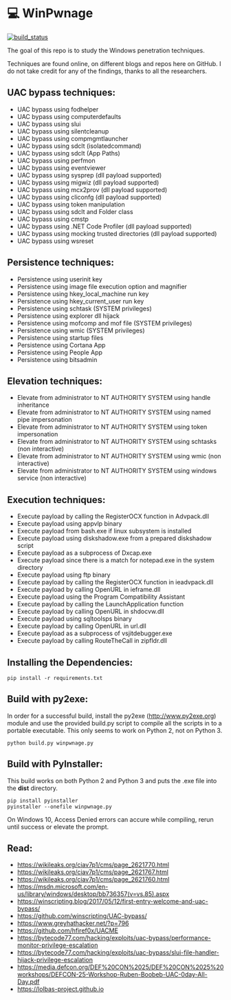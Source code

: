 # 💻 WinPwnage

[![build_status](https://travis-ci.com/rootm0s/WinPwnage.svg?branch=master)](https://travis-ci.com/rootm0s/WinPwnage)

The goal of this repo is to study the Windows penetration techniques.

Techniques are found online, on different blogs and repos here on GitHub. I do not take credit for any of the findings, thanks to all the researchers.

## UAC bypass techniques:
* UAC bypass using fodhelper
* UAC bypass using computerdefaults
* UAC bypass using slui
* UAC bypass using silentcleanup
* UAC bypass using compmgmtlauncher
* UAC bypass using sdclt (isolatedcommand)
* UAC bypass using sdclt (App Paths)
* UAC bypass using perfmon
* UAC bypass using eventviewer
* UAC bypass using sysprep (dll payload supported)
* UAC bypass using migwiz (dll payload supported)
* UAC bypass using mcx2prov (dll payload supported)
* UAC bypass using cliconfg (dll payload supported)
* UAC bypass using token manipulation
* UAC bypass using sdclt and Folder class
* UAC bypass using cmstp
* UAC bypass using .NET Code Profiler (dll payload supported)
* UAC bypass using mocking trusted directories (dll payload supported)
* UAC bypass using wsreset

## Persistence techniques:
* Persistence using userinit key
* Persistence using image file execution option and magnifier
* Persistence using hkey_local_machine run key
* Persistence using hkey_current_user run key
* Persistence using schtask (SYSTEM privileges)
* Persistence using explorer dll hijack
* Persistence using mofcomp and mof file (SYSTEM privileges)
* Persistence using wmic (SYSTEM privileges)
* Persistence using startup files
* Persistence using Cortana App
* Persistence using People App
* Persistence using bitsadmin

## Elevation techniques:
* Elevate from administrator to NT AUTHORITY SYSTEM using handle inheritance
* Elevate from administrator to NT AUTHORITY SYSTEM using named pipe impersonation
* Elevate from administrator to NT AUTHORITY SYSTEM using token impersonation
* Elevate from administrator to NT AUTHORITY SYSTEM using schtasks (non interactive)
* Elevate from administrator to NT AUTHORITY SYSTEM using wmic (non interactive)
* Elevate from administrator to NT AUTHORITY SYSTEM using windows service (non interactive)

## Execution techniques:
* Execute payload by calling the RegisterOCX function in Advpack.dll
* Execute payload using appvlp binary
* Execute payload from bash.exe if linux subsystem is installed
* Execute payload using diskshadow.exe from a prepared diskshadow script
* Execute payload as a subprocess of Dxcap.exe
* Execute payload since there is a match for notepad.exe in the system directory
* Execute payload using ftp binary
* Execute payload by calling the RegisterOCX function in ieadvpack.dll
* Execute payload by calling OpenURL in ieframe.dll
* Execute payload using the Program Compatibility Assistant
* Execute payload by calling the LaunchApplication function
* Execute payload by calling OpenURL in shdocvw.dll
* Execute payload using sqltoolsps binary
* Execute payload by calling OpenURL in url.dll
* Execute payload as a subprocess of vsjitdebugger.exe
* Execute payload by calling RouteTheCall in zipfldr.dll

## Installing the Dependencies:
```pip install -r requirements.txt```

## Build with py2exe:
In order for a successful build, install the py2exe (http://www.py2exe.org) module and use the provided build.py script to compile all the scripts in to a portable executable.  This only seems to work on Python 2, not on Python 3.

```python build.py winpwnage.py```

## Build with PyInstaller:
This build works on both Python 2 and Python 3 and puts the .exe file into the __dist__ directory.
```
pip install pyinstaller
pyinstaller --onefile winpwnage.py
```
On Windows 10, Access Denied errors can accure while compiling, rerun until success or elevate the prompt. 

## Read:
* https://wikileaks.org/ciav7p1/cms/page_2621770.html
* https://wikileaks.org/ciav7p1/cms/page_2621767.html
* https://wikileaks.org/ciav7p1/cms/page_2621760.html
* https://msdn.microsoft.com/en-us/library/windows/desktop/bb736357(v=vs.85).aspx
* https://winscripting.blog/2017/05/12/first-entry-welcome-and-uac-bypass/
* https://github.com/winscripting/UAC-bypass/
* https://www.greyhathacker.net/?p=796
* https://github.com/hfiref0x/UACME
* https://bytecode77.com/hacking/exploits/uac-bypass/performance-monitor-privilege-escalation
* https://bytecode77.com/hacking/exploits/uac-bypass/slui-file-handler-hijack-privilege-escalation
* https://media.defcon.org/DEF%20CON%2025/DEF%20CON%2025%20workshops/DEFCON-25-Workshop-Ruben-Boobeb-UAC-0day-All-Day.pdf
* https://lolbas-project.github.io
